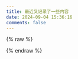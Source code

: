 ```yaml
---
title: 最近又记录了一些内容
date: 2024-09-04 15:36:16
comments: false
---
```



{% raw %}
<div class="container">

</div>
<script>
    var bbMemos = {
    memos : "https://x.x.cn/",
    limit : '10',
    creatorId:'1' ,
    domId: '#bber',
    walineUrl: 'https://x.x.cn'
  }
</script>

<div id="bber"></div>
<script src="https://cdn.bootcdn.net/ajax/libs/marked/14.0.0/marked.min.js"></script>
<script src="../uploads/memos/view-image.min.js"></script>
<script src="../uploads/memos/lately.min.js"></script>
<script src="../uploads/memos/memos.js"></script>
<div id="script" src="//cdn.bootcdn.net/ajax/libs/waline/3.3.0/waline.min.js"></div>
<div id="link" rel="stylesheet" type="text/css" href="//cdn.bootcdn.net/ajax/libs/waline/3.3.0/waline.min.css"></div>
<script src="//unpkg.com/@waline/client@v2/dist/waline.js"></script>
<link rel="stylesheet" type="text/css" href="//unpkg.com/@waline/client@v2/dist/waline.css">
{% endraw %}

